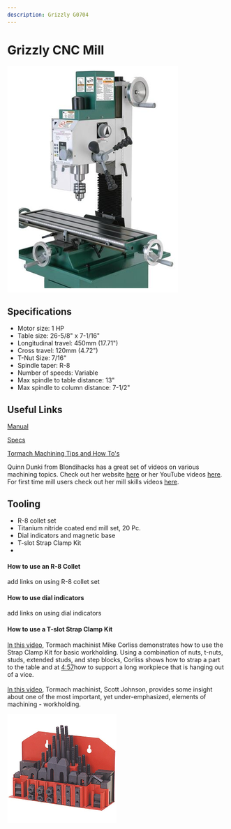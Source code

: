 ```yaml
---
description: Grizzly G0704
---
```


# Grizzly CNC Mill

![](<../.gitbook/assets/image (115).png>)

## Specifications

* Motor size: 1 HP
* Table size: 26-5/8" x 7-1/16"
* Longitudinal travel: 450mm (17.71")
* Cross travel: 120mm (4.72")
* T-Nut Size: 7/16"
* Spindle taper: R-8
* Number of speeds: Variable
* Max spindle to table distance: 13"
* Max spindle to column distance: 7-1/2"

## Useful Links

[Manual](https://drive.google.com/file/d/1ugijrJbTJ6xL7cI6AJdM4XCdyn13UwDp/view?usp=sharing)

[Specs](https://drive.google.com/file/d/1OgEu6Z53OMu2ozl\_onwDVhtvIWdLNl2x/view?usp=sharing)

[Tormach Machining Tips and How To's](https://www.youtube.com/playlist?list=PLD30BEC599D6128AE)

Quinn Dunki from Blondihacks has a great set of videos on various machining topics. Check out her website [here](http://blondihacks.com) or her YouTube videos [here](https://www.youtube.com/c/Blondihacks/featured). For first time mill users check out her mill skills videos [here](https://www.youtube.com/playlist?list=PLY67-4BrEae9m8v20LNARIRl9Pd9bdFRZ).

## Tooling

* R-8 collet set
* Titanium nitride coated end mill set, 20 Pc.
* Dial indicators and magnetic base
* T-slot Strap Clamp Kit
*

#### How to use an R-8 Collet

add links on using R-8 collet set

#### How to use dial indicators

add links on using dial indicators

#### How to use a T-slot Strap Clamp Kit&#x20;

[In this video](https://www.youtube.com/watch?v=cS\_KkHOe8dc), Tormach machinist Mike Corliss demonstrates how to use the Strap Clamp Kit for basic workholding. Using a combination of nuts, t-nuts, studs, extended studs, and step blocks, Corliss shows how to strap a part to the table and at [4:57](https://www.youtube.com/watch?v=cS\_KkHOe8dc\&t=297s)​ how to support a long workpiece that is hanging out of a vice.\
\
[In this video](https://www.youtube.com/watch?v=lCJyCT\_Tqo8), Tormach machinist, Scott Johnson, provides some insight about one of the most important, yet under-emphasized, elements of machining - workholding.

![](<../.gitbook/assets/image (132).png>)



